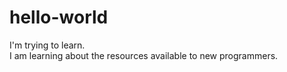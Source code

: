# hello-world
I'm trying to learn.  
I am learning about the resources available to new programmers.
